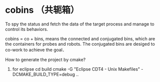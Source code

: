 # cobins （共轭箱）
To spy the status and fetch the data of the target process and manage to control its behaviors.

cobins = co + bins, means the connected and conjugated bins, which are the containers for probes and robots. The conjugated bins are desiged to co-work to achieve the goal．


How to generate the project by cmake?

1. for eclipse
   cd build
   cmake -G "Eclipse CDT4 - Unix Makefiles" -DCMAKE_BUILD_TYPE=debug ..
